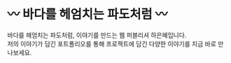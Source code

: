 # 〰️ 바다를 헤엄치는 파도처럼 〰️
바다를 헤엄치는 파도처럼, 이야기를 만드는 웹 퍼블리셔 하은혜입니다.  
저의 이야기가 담긴 포트폴리오를 통해 프로젝트에 담긴 다양한 이야기를 지금 바로 만나보세요.  


<!--
**EunhyeHa/EunhyeHa** is a ✨ _special_ ✨ repository because its `README.md` (this file) appears on your GitHub profile.

Here are some ideas to get you started:

- 🔭 I’m currently working on ...
- 🌱 I’m currently learning ...
- 👯 I’m looking to collaborate on ...
- 🤔 I’m looking for help with ...
- 💬 Ask me about ...
- 📫 How to reach me: ...
- 😄 Pronouns: ...
- ⚡ Fun fact: ...
-->
